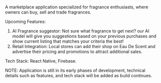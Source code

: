 A marketplace application specialized for fragrance enthusiasts, where owners can buy, sell and trade fragrances.

Upcoming Features: 
1. AI Fragrance suggestor: Not sure what fragrance to get next? our AI model will give you suggestions based on your previous purchases and show current listing that matches your criteria the best!
2. Retail Integration: Local stores can add their shop on Eau De Scent and advertise their pricing and promotions to attract additional sales.

Tech Stack: React Native, Firebase.

NOTE: Application is still in its early phases of development, technical details such as features, and tech stack will be added as build continues.

